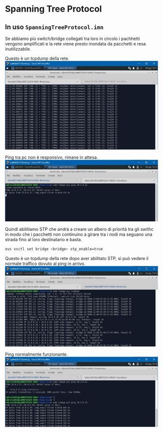 # Spanning Tree Protocol

## In uso `SpanningTreeProtocol.imn`

Se abbiamo più switch/bridge collegati tra loro in circolo i pachhetti vengono amplificati e la rete viene presto inondata da pacchetti e resa inutilizzabile.

Questo è un tcpdump della rete.  
![tcpdump_flooded](images/tcpdump_flooded.png)

Ping tra pc non è responsivo, rimane in attesa.  
![ping_flooded](images/ping_flooded.png)

Quindi abilitiamo STP che andrà a creare un albero di priorità tra gli swithc in modo che i pacchetti non continuino a girare tra i nodi ma seguano una strada fino al loro destinatario e basta.

```bash
ovs vsctl set bridge <bridge> stp_enable=true
```

Questo è un tcpdump della rete dopo aver abilitato STP, si può vedere il normale traffico dovuto al ping in arrivo.  
![tcpdump_flooded](images/tcpdump_stp.png)

Ping normalmente funzionante.  
![ping_flooded](images/ping_stp.png)
